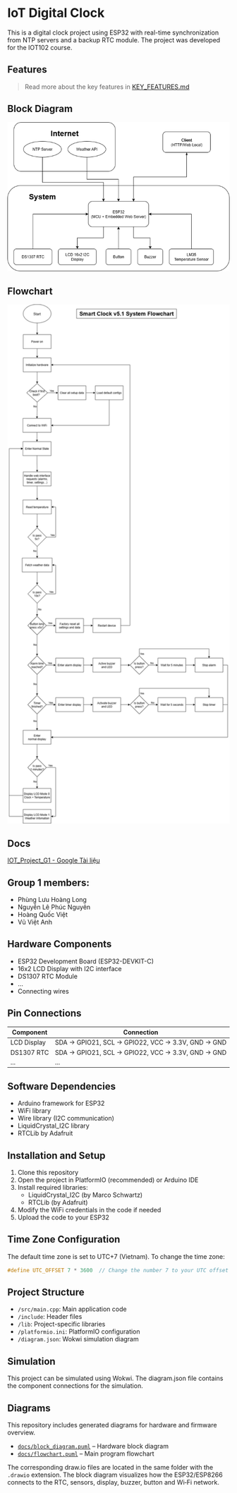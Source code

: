 # IoT Digital Clock

This is a digital clock project using ESP32 with real-time synchronization from NTP servers and a backup RTC module. The project was developed for the IOT102 course.

## Features

> Read more about the key features in [KEY_FEATURES.md](KEY_FEATURES.md)

## Block Diagram
<img src="/docs/block_diagram.drawio.png" alt="Block Diagram" width="600">

## Flowchart
<img src="/docs/flowchart.drawio.png" alt="Flowchart" width="600">

## Docs

[IOT_Project_G1 - Google Tài liệu](https://docs.google.com/document/d/1ETpLSW7EK4e8zNShtvTOpb-vyrWY-4vWwZAHBhT7I4s/edit?usp=sharing)

## Group 1 members:

- Phùng Lưu Hoàng Long
- Nguyễn Lê Phúc Nguyên
- Hoàng Quốc Việt
- Vũ Việt Anh

<!-- - Real-time clock display on 16x2 LCD screen
- Date display (DD/MM/YY)
- Temperature display (simulated value)
- NTP synchronization when WiFi is connected
- DS1307 RTC module as backup when WiFi is unavailable
- Status LED indicator (blinks every second) -->

## Hardware Components

- ESP32 Development Board (ESP32-DEVKIT-C)
- 16x2 LCD Display with I2C interface
- DS1307 RTC Module
- ...
- Connecting wires

## Pin Connections

| Component   | Connection                                        |
| ----------- | ------------------------------------------------- |
| LCD Display | SDA → GPIO21, SCL → GPIO22, VCC → 3.3V, GND → GND |
| DS1307 RTC  | SDA → GPIO21, SCL → GPIO22, VCC → 3.3V, GND → GND |
| ...         | ...                                               |

## Software Dependencies

- Arduino framework for ESP32
- WiFi library
- Wire library (I2C communication)
- LiquidCrystal_I2C library
- RTCLib by Adafruit

## Installation and Setup

1. Clone this repository
2. Open the project in PlatformIO (recommended) or Arduino IDE
3. Install required libraries:
   - LiquidCrystal_I2C (by Marco Schwartz)
   - RTCLib (by Adafruit)
4. Modify the WiFi credentials in the code if needed
5. Upload the code to your ESP32

## Time Zone Configuration

The default time zone is set to UTC+7 (Vietnam). To change the time zone:

```cpp
#define UTC_OFFSET 7 * 3600  // Change the number 7 to your UTC offset
```

## Project Structure

- `/src/main.cpp`: Main application code
- `/include`: Header files
- `/lib`: Project-specific libraries
- `/platformio.ini`: PlatformIO configuration
- `/diagram.json`: Wokwi simulation diagram

## Simulation

This project can be simulated using Wokwi. The diagram.json file contains the component connections for the simulation.

## Diagrams

This repository includes generated diagrams for hardware and firmware overview.

- [`docs/block_diagram.puml`](docs/block_diagram.puml) – Hardware block diagram
- [`docs/flowchart.puml`](docs/flowchart.puml) – Main program flowchart

The corresponding draw.io files are located in the same folder with the `.drawio` extension.
The block diagram visualizes how the ESP32/ESP8266 connects to the RTC, sensors,
display, buzzer, button and Wi‑Fi network.



